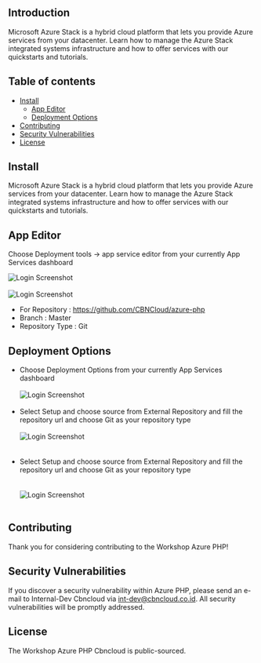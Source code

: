 ## Introduction
Microsoft Azure Stack is a hybrid cloud platform that lets you provide Azure services from your datacenter. Learn how to manage the Azure Stack integrated systems infrastructure and how to offer services with our quickstarts and tutorials.

## Table of contents
<!--ts-->
  * [Install](#install)
    * [App Editor](#app-editor)
    * [Deployment Options](#deployment-options)
  * [Contributing](#contributing)
  * [Security Vulnerabilities](#security-vulnerabilities)
  * [License](#license)
<!--te-->


## Install

Microsoft Azure Stack is a hybrid cloud platform that lets you provide Azure services from your datacenter. Learn how to manage the Azure Stack integrated systems infrastructure and how to offer services with our quickstarts and tutorials.

## App Editor

Choose Deployment tools -> app service editor from your currently App Services dashboard

 ![Login Screenshot](https://github.com/CBNCloud/workshop-azure-php/blob/master/images/app%20service%20editor.png)
 </br></br>
 ![Login Screenshot](https://github.com/CBNCloud/workshop-azure-php/blob/master/images/git.png)
 
 - For Repository 		: https://github.com/CBNCloud/azure-php
 - Branch			: Master
 - Repository Type 		: Git

## Deployment Options

- Choose Deployment Options from your currently App Services dashboard
 </br></br>
![Login Screenshot](https://github.com/CBNCloud/workshop-azure-php/blob/master/images/deployement.png)
 </br></br>
- Select Setup and choose source from External Repository and fill the repository url and choose Git as your repository type
 </br></br>
![Login Screenshot](https://github.com/CBNCloud/workshop-azure-php/blob/master/images/external.png)
 </br></br></br>
 - Select Setup and choose source from External Repository and fill the repository url and choose Git as your repository type
  </br></br></br>
![Login Screenshot](https://github.com/CBNCloud/workshop-azure-php/blob/master/images/choose.png)
 </br></br>


## Contributing

Thank you for considering contributing to the Workshop Azure PHP!

## Security Vulnerabilities

If you discover a security vulnerability within Azure PHP, please send an e-mail to Internal-Dev Cbncloud via [int-dev@cbncloud.co.id](mailto:int-dev@cbncloud.co.id). All security vulnerabilities will be promptly addressed.

## License

The Workshop Azure PHP Cbncloud is public-sourced.
